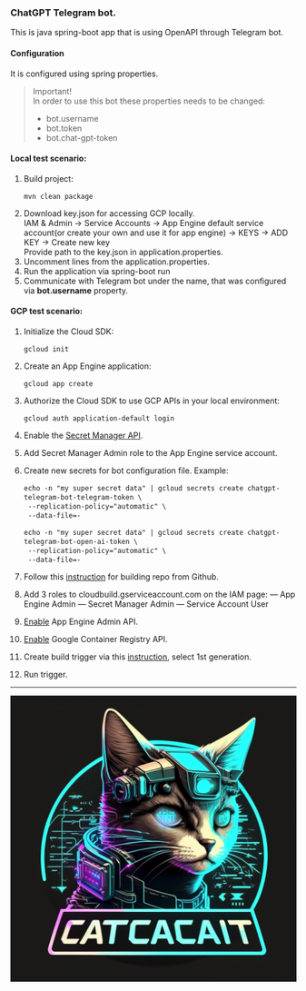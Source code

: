 ### ChatGPT Telegram bot.
This is java spring-boot app that is using OpenAPI through Telegram bot.

#### Configuration
It is configured using spring properties.
> Important! \
> In order to use this bot these properties needs to be changed:
> - bot.username
> - bot.token
> - bot.chat-gpt-token

#### Local test scenario: 

1. Build project:
    ```
    mvn clean package
    ```
2. Download key.json for accessing GCP locally. \
      IAM & Admin -> Service Accounts -> App Engine default service account(or create your own and use it for app engine) -> KEYS -> ADD KEY -> Create new key \
      Provide path to the key.json in application.properties.
3. Uncomment lines from the application.properties.
4. Run the application via spring-boot run
5. Communicate with Telegram bot under the name, that was configured via **bot.username** property.

#### GCP test scenario:
1. Initialize the Cloud SDK:
   ```
   gcloud init
   ```
2. Create an App Engine application:
   ```
   gcloud app create
   ```
3. Authorize the Cloud SDK to use GCP APIs in your local environment:
   ```
   gcloud auth application-default login
   ```
4. Enable the [Secret Manager API](https://console.cloud.google.com/flows/enableapi?apiid=secretmanager.googleapis.com&redirect=https://console.cloud.google.com&_ga=2.72503123.1749283848.1589680102-1322801348.1576371208&_gac=1.225110888.1587192241.CjwKCAjwp-X0BRAFEiwAheRui4GkVAiJEcD-d_dhMaMnTeAmRAMMUBXLV45atuLUiiLinEjPGLLbuhoCzD8QAvD_BwE).
5. Add Secret Manager Admin role to the App Engine service account.
6. Create new secrets for bot configuration file. Example:
   ```
   echo -n "my super secret data" | gcloud secrets create chatgpt-telegram-bot-telegram-token \
    --replication-policy="automatic" \
    --data-file=-
   ```
   
   ```
   echo -n "my super secret data" | gcloud secrets create chatgpt-telegram-bot-open-ai-token \
    --replication-policy="automatic" \
    --data-file=-
   ```
7. Follow this [instruction](https://cloud.google.com/build/docs/automating-builds/github/connect-repo-github) for building repo from Github.
8. Add 3 roles to cloudbuild.gserviceaccount.com on the IAM page:
   — App Engine Admin
   — Secret Manager Admin
   — Service Account User
9. [Enable](https://console.developers.google.com/apis/library/appengine.googleapis.com) App Engine Admin API.
10. [Enable](https://console.cloud.google.com/apis/library/containerregistry.googleapis.com) Google Container Registry API.
11. Create build trigger via this [instruction](https://cloud.google.com/build/docs/automating-builds/create-manage-triggers), select 1st generation.
12. Run trigger.
---
![logo.png](src/main/resources/logo.png)